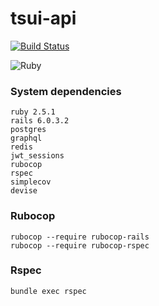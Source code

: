 # tsui-api 
[![Build Status](https://semaphoreci.com/api/v1/linhdongoc/tsui/branches/master/badge.svg)](https://semaphoreci.com/linhdongoc/tsui)

![Ruby](https://github.com/linhdongoc/tsui/workflows/Ruby/badge.svg)

### System dependencies
~~~
ruby 2.5.1
rails 6.0.3.2
postgres
graphql
redis
jwt_sessions
rubocop
rspec
simplecov
devise
~~~

### Rubocop
~~~
rubocop --require rubocop-rails
rubocop --require rubocop-rspec
~~~

### Rspec
~~~
bundle exec rspec
~~~
